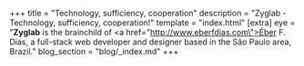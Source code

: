 +++
title = "Technology, sufficiency, cooperation"
description = "Zyglab - Technology, sufficiency, cooperation!"
template = "index.html"
[extra]
eye = "<strong>Zyglab</strong> is the brainchild of <a href=\"http://www.eberfdias.com\">Éber F. Dias</a>, a full-stack web developer and designer based in the São Paulo area, Brazil."
blog_section = "blog/_index.md"
+++
